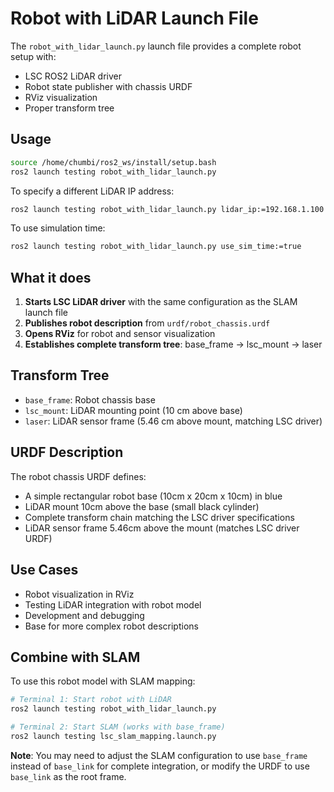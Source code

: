 # Robot with LiDAR Launch File

The `robot_with_lidar_launch.py` launch file provides a complete robot setup with:
- LSC ROS2 LiDAR driver
- Robot state publisher with chassis URDF
- RViz visualization
- Proper transform tree

## Usage

```bash
source /home/chumbi/ros2_ws/install/setup.bash
ros2 launch testing robot_with_lidar_launch.py
```

To specify a different LiDAR IP address:
```bash
ros2 launch testing robot_with_lidar_launch.py lidar_ip:=192.168.1.100
```

To use simulation time:
```bash
ros2 launch testing robot_with_lidar_launch.py use_sim_time:=true
```

## What it does

1. **Starts LSC LiDAR driver** with the same configuration as the SLAM launch file
2. **Publishes robot description** from `urdf/robot_chassis.urdf`
3. **Opens RViz** for robot and sensor visualization
4. **Establishes complete transform tree**: base_frame → lsc_mount → laser

## Transform Tree

- `base_frame`: Robot chassis base
- `lsc_mount`: LiDAR mounting point (10 cm above base)
- `laser`: LiDAR sensor frame (5.46 cm above mount, matching LSC driver)

## URDF Description

The robot chassis URDF defines:
- A simple rectangular robot base (10cm x 20cm x 10cm) in blue
- LiDAR mount 10cm above the base (small black cylinder)
- Complete transform chain matching the LSC driver specifications
- LiDAR sensor frame 5.46cm above the mount (matches LSC driver URDF)

## Use Cases

- Robot visualization in RViz
- Testing LiDAR integration with robot model
- Development and debugging
- Base for more complex robot descriptions

## Combine with SLAM

To use this robot model with SLAM mapping:

```bash
# Terminal 1: Start robot with LiDAR
ros2 launch testing robot_with_lidar_launch.py

# Terminal 2: Start SLAM (works with base_frame)
ros2 launch testing lsc_slam_mapping.launch.py
```

**Note**: You may need to adjust the SLAM configuration to use `base_frame` instead of `base_link` for complete integration, or modify the URDF to use `base_link` as the root frame.

